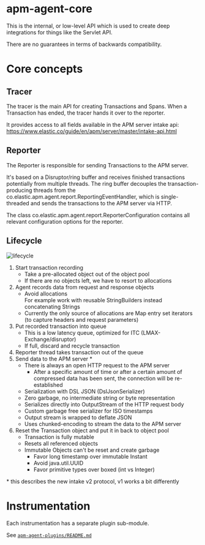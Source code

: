# apm-agent-core

This is the internal, or low-level API which is used to create deep integrations for things like the Servlet API.

There are no guarantees in terms of backwards compatibility.

# Core concepts

## Tracer
The tracer is the main API for creating Transactions and Spans.
When a Transaction has ended, the tracer hands it over to the reporter.

It provides access to all fields available in the APM server intake api: https://www.elastic.co/guide/en/apm/server/master/intake-api.html

## Reporter
The Reporter is responsible for sending Transactions to the APM server.

It's based on a Disruptor/ring buffer and receives finished transactions potentially from multiple threads.
The ring buffer decouples the transaction-producing threads from the co.elastic.apm.agent.report.ReportingEventHandler,
which is single-threaded and sends the transactions to the APM server via HTTP.

The class co.elastic.apm.agent.report.ReporterConfiguration contains all relevant configuration options for the reporter.

## Lifecycle

![lifecycle](https://user-images.githubusercontent.com/2163464/43504125-64897f60-9562-11e8-8fce-b3b1553bddfe.png)

1. Start transaction recording
   - Take a pre-allocated object out of the object pool
   - If there are no objects left, we have to resort to allocations
2. Agent records data from request and response objects
   - Avoid allocations \
     For example work with reusable StringBuilders instead concatenating Strings
   - Currently the only source of allocations are Map entry set iterators \
     (to capture headers and request parameters)
3. Put recorded transaction into queue
   - This is a low latency queue, optimized for ITC (LMAX-Exchange/disruptor)
   - If full, discard and recycle transaction
4. Reporter thread takes transaction out of the queue
5. Send data to the APM server *
   - There is always an open HTTP request to the APM server
     - After a specific amount of time or after a certain amount of compressed data has been sent,
       the connection will be re-established
   - Serialization with DSL JSON (DslJsonSerializer)
   - Zero garbage, no intermediate string or byte representation
   - Serializes directly into OutputStream of the HTTP request body
   - Custom garbage free serializer for ISO timestamps
   - Output stream is wrapped to deflate JSON
   - Uses chunked-encoding to stream the data to the APM server
6. Reset the Transaction object and put it in back to object pool
   - Transaction is fully mutable
   - Resets all referenced objects
   - Immutable Objects can't be reset and create garbage
     - Favor long timestamp over immutable Instant
     - Avoid java.util.UUID
     - Favor primitive types over boxed (int vs Integer)

\* this describes the new intake v2 protocol, v1 works a bit differently

# Instrumentation

Each instrumentation has a separate plugin sub-module.

See [`apm-agent-plugins/README.md`](../apm-agent-plugins/README.md)
